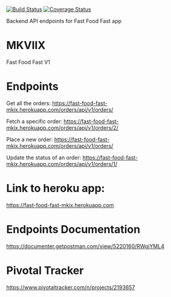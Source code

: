 [![Build Status](https://travis-ci.org/Makavura/Fast-Food-Fast-Endpoints.svg?branch=develop-v1)](https://travis-ci.org/Makavura/Fast-Food-Fast-Endpoints)
[![Coverage Status](https://coveralls.io/repos/github/Makavura/Fast-Food-Fast-Endpoints/badge.svg?branch=develop-v1)](https://coveralls.io/github/Makavura/Fast-Food-Fast-Endpoints?branch=develop-v1)

Backend API endpoints for Fast Food Fast app
# MKVIIX
Fast Food Fast V1

# Endpoints

Get all the orders:
https://fast-food-fast-mkix.herokuapp.com/orders/api/v1/orders/

Fetch a specific order:
https://fast-food-fast-mkix.herokuapp.com/orders/api/v1/orders/2/

Place a new order:
https://fast-food-fast-mkix.herokuapp.com/orders/api/v1/orders/

Update the status of an order:
https://fast-food-fast-mkix.herokuapp.com/orders/api/v1/orders/1/


# Link to heroku app:
https://fast-food-fast-mkix.herokuapp.com

# Endpoints Documentation
https://documenter.getpostman.com/view/5220160/RWgjYML4

# Pivotal Tracker 
https://www.pivotaltracker.com/n/projects/2193657
